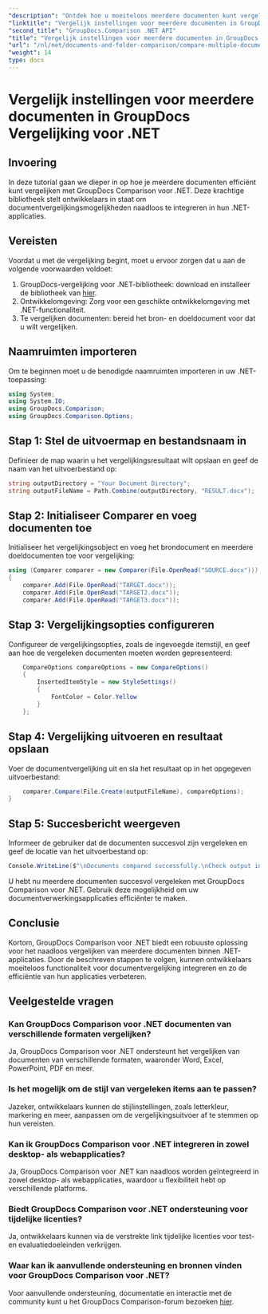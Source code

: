 ```yaml
---
"description": "Ontdek hoe u moeiteloos meerdere documenten kunt vergelijken met GroupDocs Comparison voor .NET. Volg onze stapsgewijze handleiding voor naadloze documentverwerking."
"linktitle": "Vergelijk instellingen voor meerdere documenten in GroupDocs Vergelijking voor .NET"
"second_title": "GroupDocs.Comparison .NET API"
"title": "Vergelijk instellingen voor meerdere documenten in GroupDocs Vergelijking voor .NET"
"url": "/nl/net/documents-and-folder-comparison/compare-multiple-documents-settings-dotnet/"
"weight": 14
type: docs
---
```

# Vergelijk instellingen voor meerdere documenten in GroupDocs Vergelijking voor .NET

## Invoering
In deze tutorial gaan we dieper in op hoe je meerdere documenten efficiënt kunt vergelijken met GroupDocs Comparison voor .NET. Deze krachtige bibliotheek stelt ontwikkelaars in staat om documentvergelijkingsmogelijkheden naadloos te integreren in hun .NET-applicaties.
## Vereisten
Voordat u met de vergelijking begint, moet u ervoor zorgen dat u aan de volgende voorwaarden voldoet:
1. GroupDocs-vergelijking voor .NET-bibliotheek: download en installeer de bibliotheek van [hier](https://releases.groupdocs.com/comparison/net/).
2. Ontwikkelomgeving: Zorg voor een geschikte ontwikkelomgeving met .NET-functionaliteit.
3. Te vergelijken documenten: bereid het bron- en doeldocument voor dat u wilt vergelijken.

## Naamruimten importeren
Om te beginnen moet u de benodigde naamruimten importeren in uw .NET-toepassing:
```csharp
using System;
using System.IO;
using GroupDocs.Comparison;
using GroupDocs.Comparison.Options;
```
## Stap 1: Stel de uitvoermap en bestandsnaam in
Definieer de map waarin u het vergelijkingsresultaat wilt opslaan en geef de naam van het uitvoerbestand op:
```csharp
string outputDirectory = "Your Document Directory";
string outputFileName = Path.Combine(outputDirectory, "RESULT.docx");
```
## Stap 2: Initialiseer Comparer en voeg documenten toe
Initialiseer het vergelijkingsobject en voeg het brondocument en meerdere doeldocumenten toe voor vergelijking:
```csharp
using (Comparer comparer = new Comparer(File.OpenRead("SOURCE.docx")))
{
    comparer.Add(File.OpenRead("TARGET.docx"));
    comparer.Add(File.OpenRead("TARGET2.docx"));
    comparer.Add(File.OpenRead("TARGET3.docx"));
```
## Stap 3: Vergelijkingsopties configureren
Configureer de vergelijkingsopties, zoals de ingevoegde itemstijl, en geef aan hoe de vergeleken documenten moeten worden gepresenteerd:
```csharp
    CompareOptions compareOptions = new CompareOptions()
    {
        InsertedItemStyle = new StyleSettings()
        {
            FontColor = Color.Yellow
        }
    };
```
## Stap 4: Vergelijking uitvoeren en resultaat opslaan
Voer de documentvergelijking uit en sla het resultaat op in het opgegeven uitvoerbestand:
```csharp
    comparer.Compare(File.Create(outputFileName), compareOptions);
}
```
## Stap 5: Succesbericht weergeven
Informeer de gebruiker dat de documenten succesvol zijn vergeleken en geef de locatie van het uitvoerbestand op:
```csharp
Console.WriteLine($"\nDocuments compared successfully.\nCheck output in {outputDirectory}.");
```
U hebt nu meerdere documenten succesvol vergeleken met GroupDocs Comparison voor .NET. Gebruik deze mogelijkheid om uw documentverwerkingsapplicaties efficiënter te maken.

## Conclusie
Kortom, GroupDocs Comparison voor .NET biedt een robuuste oplossing voor het naadloos vergelijken van meerdere documenten binnen .NET-applicaties. Door de beschreven stappen te volgen, kunnen ontwikkelaars moeiteloos functionaliteit voor documentvergelijking integreren en zo de efficiëntie van hun applicaties verbeteren.
## Veelgestelde vragen
### Kan GroupDocs Comparison voor .NET documenten van verschillende formaten vergelijken?
Ja, GroupDocs Comparison voor .NET ondersteunt het vergelijken van documenten van verschillende formaten, waaronder Word, Excel, PowerPoint, PDF en meer.
### Is het mogelijk om de stijl van vergeleken items aan te passen?
Jazeker, ontwikkelaars kunnen de stijlinstellingen, zoals letterkleur, markering en meer, aanpassen om de vergelijkingsuitvoer af te stemmen op hun vereisten.
### Kan ik GroupDocs Comparison voor .NET integreren in zowel desktop- als webapplicaties?
Ja, GroupDocs Comparison voor .NET kan naadloos worden geïntegreerd in zowel desktop- als webapplicaties, waardoor u flexibiliteit hebt op verschillende platforms.
### Biedt GroupDocs Comparison voor .NET ondersteuning voor tijdelijke licenties?
Ja, ontwikkelaars kunnen via de verstrekte link tijdelijke licenties voor test- en evaluatiedoeleinden verkrijgen.
### Waar kan ik aanvullende ondersteuning en bronnen vinden voor GroupDocs Comparison voor .NET?
Voor aanvullende ondersteuning, documentatie en interactie met de community kunt u het GroupDocs Comparison-forum bezoeken [hier](https://forum.groupdocs.com/c/comparison/12).